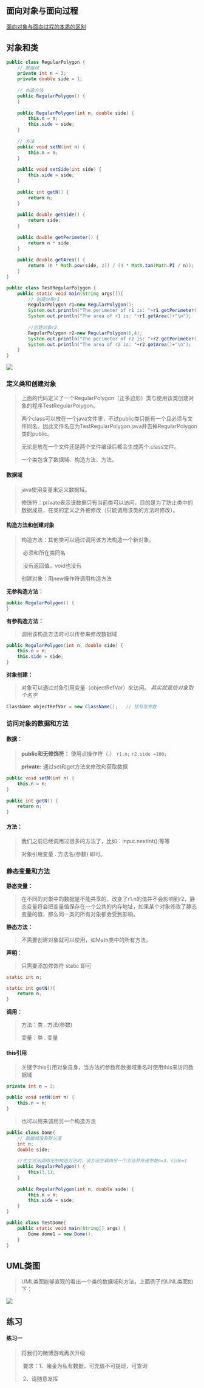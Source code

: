 ## 面向对象与面向过程

[面向对象与面向过程的本质的区别](https://blog.csdn.net/jerry11112/article/details/79027834)

## 对象和类

```java
public class RegularPolygon {
    // 数据域
	private int n = 3;
	private double side = 1;
	
    // 构造方法
	public RegularPolygon() {
	}
	
	public RegularPolygon(int n, double side) {
		this.n = n;
		this.side = side;
	}
	
    // 方法
	public void setN(int n) {
		this.n = n;
	}
	
	public void setSide(int side) {
		this.side = side;
	}
	
	public int getN() {
		return n;
	}
	
	public double getSide() {
		return side;
	}
	
	public double getPerimeter() {
		return n * side;
	}
	
	public double getArea() {
		return (n * Math.pow(side, 2)) / (4 * Math.tan(Math.PI / n));
	}
}
```

```java
public class TestRegularPolygon {
	public static void main(String args[]){
        // 创建对象r1
        RegularPolygon r1=new RegularPolygon();
        System.out.println("The perimeter of r1 is: "+r1.getPerimeter());
        System.out.println("The area of r1 is: "+r1.getArea()+"\n");
        
        //创建对象r2
        RegularPolygon r2=new RegularPolygon(6,4);
        System.out.println("The perimeter of r2 is: "+r2.getPerimeter());
        System.out.println("The area of r2 is: "+r2.getArea()+"\n");
    }
}
```

![](./images/runRes.png)

### 定义类和创建对象

> 上面的代码定义了一个RegularPolygon（正多边形）类与使用该类创建对象的程序TestRegularPolygon。
>
> 两个class可以放在一个java文件里，不过public类只能有一个且必须与文件同名。因此文件名应为TestRegularPolygon.java并去掉RegularPolygon类的public。
>
> 无论是放在一个文件还是两个文件编译后都会生成两个.class文件。
>
> 一个类包含了数据域、构造方法、方法。

#### 数据域

> java使用变量来定义数据域。
>
> 修饰符：private表示该数据只有当前类可以访问，目的是为了防止类中的数据成员，在类的定义之外被修改（只能调用该类的方法时修改）。

#### 构造方法和创建对象

> 构造方法：其他类可以通过调用该方法构造一个新对象。
>
> ​					必须和所在类同名
>
> ​					没有返回值，void也没有
>
> 创建对象：用new操作符调用构造方法

**无参构造方法：**

```java
public RegularPolygon() {
}
```

**有参构造方法：**

> 调用该构造方法时可以传参来修改数据域

```java
public RegularPolygon(int n, double side) {
	this.n = n;
	this.side = side;
}
```

**对象创建：**

> 对象可以通过对象引用变量（objectRefVar）来访问。		*其实就是给对象取个名字*

```java
ClassName objectRefVar = new ClassName();	// 括号写参数
```

### 访问对象的数据和方法

#### 数据：

> **public和无修饰符：** 使用点操作符（.）	`r1.n;`		`r2.side =100; `
>
> **private:** 通过set和get方法来修改和获取数据

```java
public void setN(int n) {
	this.n = n;
}
	
public int getN() {
	return n;
}
```

#### 方法：

> 我们之前已经调用过很多的方法了，比如：input.nextInt();等等
>
> 对象引用变量 . 方法名(参数) 即可。

### 静态变量和方法

**静态变量：**

> 在不同的对象中的数据是不能共享的，改变了r1.n的值并不会影响到r2，静态变量将会把变量值保存在一个公共的内存地址，如果某个对象修改了静态变量的值，那么同一类的所有对象都会受到影响。

**静态方法：**

> 不需要创建对象就可以使用，如Math类中的所有方法。

**声明**：

>  只需要添加修饰符 static 即可

```java
static int n;

static int getN(){
    return n;
}
```

**调用：**

> 方法：类 . 方法(参数)
>
> 变量：类 . 变量

#### this引用

> 关键字this引用对象自身，当方法的参数和数据域重名时使用this来访问数据域

```java
private int n = 3;

public void setN(int n) {
	this.n = n;
}
```

> 也可以用来调用另一个构造方法

```java
public class Dome{
    // 数据域没有默认值
    int n;
    double side;
    
    //在主方法调用无参构造方法时，该方法会调用另一个方法并传递参数n=3、side=1
    public RegularPolygon() {
        this(3,1);
	}
	
	public RegularPolygon(int n, double side) {
		this.n = n;
		this.side = side;
	}
}
```

```java
public class TestDome{
    public static void main(String[] args) {
        Dome dome1 = new Dome();
    }
}
```

## UML类图

> UML类图能够直观的看出一个类的数据域和方法，上面例子的UNL类图如下：

![](./images/UML.png)

## 练习

#### 练习一

> 将我们的赌博游戏再次升级
>
> ​	要求：1、赌金为私有数据，可充值不可提现，可查询
>
> ​				2、请随意发挥